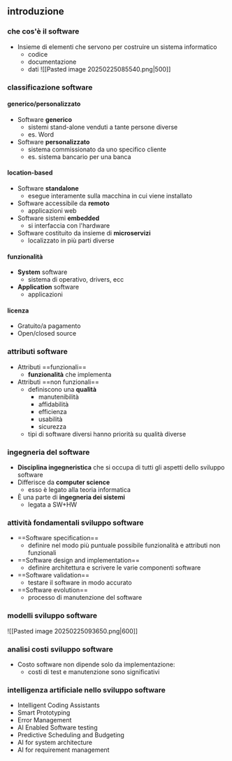 ## introduzione
### che cos'è il software
- Insieme di elementi che servono per costruire un sistema informatico
	- codice
	- documentazione
	- dati
![[Pasted image 20250225085540.png|500]]
### classificazione software
#### generico/personalizzato
- Software **generico**
	- sistemi stand-alone venduti a tante persone diverse
	- es. Word
- Software **personalizzato**
	- sistema commissionato da uno specifico cliente 
	- es. sistema bancario per una banca
#### location-based
- Software **standalone**
	- esegue interamente sulla macchina in cui viene installato
- Software accessibile da **remoto**
	- applicazioni web
- Software sistemi **embedded**
	- si interfaccia con l'hardware
- Software costituito da insieme di **microservizi**
	- localizzato in più parti diverse
#### funzionalità
- **System** software
	- sistema di operativo, drivers, ecc
- **Application** software
	- applicazioni
#### licenza
- Gratuito/a pagamento
- Open/closed source
### attributi software
- Attributi ==funzionali==
	- **funzionalità** che implementa
- Attributi ==non funzionali==
	- definiscono una **qualità**
		- manutenibilità
		- affidabilità
		- efficienza
		- usabilità
		- sicurezza
	- tipi di software diversi hanno priorità su qualità diverse
### ingegneria del software
- **Disciplina ingegneristica** che si occupa di tutti gli aspetti dello sviluppo software
- Differisce da **computer science**
	- esso è legato alla teoria informatica
- È una parte di **ingegneria dei sistemi**
	- legata a SW+HW
### attività fondamentali sviluppo software
- ==Software specification==
	- definire nel modo più puntuale possibile funzionalità e attributi non funzionali
- ==Software design and implementation==
	- definire architettura e scrivere le varie componenti software
- ==Software validation==
	- testare il software in modo accurato
- ==Software evolution==
	- processo di manutenzione del software
### modelli sviluppo software
![[Pasted image 20250225093650.png|600]]
### analisi costi sviluppo software
- Costo software non dipende solo da implementazione:
	- costi di test e manutenzione sono significativi
### intelligenza artificiale nello sviluppo software
- Intelligent Coding Assistants
- Smart Prototyping
- Error Management
- AI Enabled Software testing
- Predictive Scheduling and Budgeting
- AI for system architecture
- AI for requirement management
